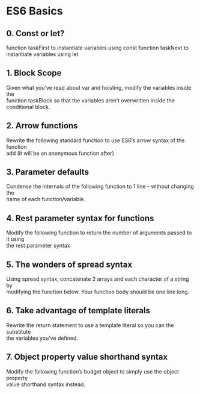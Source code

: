 # ES6 Basics

## 0. Const or let? 

function taskFirst to instantiate variables using const
function taskNext to instantiate variables using let

## 1. Block Scope

Given what you’ve read about var and hoisting, modify the variables inside the \
function taskBlock so that the variables aren’t overwritten inside the conditional block.

## 2. Arrow functions

Rewrite the following standard function to use ES6’s arrow syntax of the function \
add (it will be an anonymous function after)

## 3. Parameter defaults

Condense the internals of the following function to 1 line - without changing the \
name of each function/variable.

## 4. Rest parameter syntax for functions 

Modify the following function to return the number of arguments passed to it using\
the rest parameter syntax

## 5. The wonders of spread syntax 

Using spread syntax, concatenate 2 arrays and each character of a string by \
modifying the function below. Your function body should be one line long.

## 6. Take advantage of template literals 

Rewrite the return statement to use a template literal so you can the substitute\
the variables you’ve defined.

## 7. Object property value shorthand syntax

Modify the following function’s budget object to simply use the object property\
value shorthand syntax instead.
